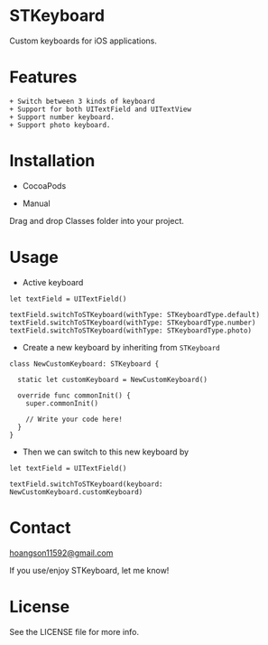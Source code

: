 # STKeyboard
Custom keyboards for iOS applications.

# Features
	+ Switch between 3 kinds of keyboard
	+ Support for both UITextField and UITextView
	+ Support number keyboard.
	+ Support photo keyboard.
	
# Installation

 - CocoaPods

 - Manual

Drag and drop Classes folder into your project.

# Usage

  - Active keyboard
```
let textField = UITextField()

textField.switchToSTKeyboard(withType: STKeyboardType.default)
textField.switchToSTKeyboard(withType: STKeyboardType.number)
textField.switchToSTKeyboard(withType: STKeyboardType.photo)
```

  - Create a new keyboard by inheriting from `STKeyboard`
```
class NewCustomKeyboard: STKeyboard {

  static let customKeyboard = NewCustomKeyboard()

  override func commonInit() {
    super.commonInit()
    
    // Write your code here!
  }
}
```
  - Then we can switch to this new keyboard by
```
let textField = UITextField()

textField.switchToSTKeyboard(keyboard: NewCustomKeyboard.customKeyboard)
```


# Contact

hoangson11592@gmail.com

If you use/enjoy STKeyboard, let me know!

# License

See the LICENSE file for more info.
